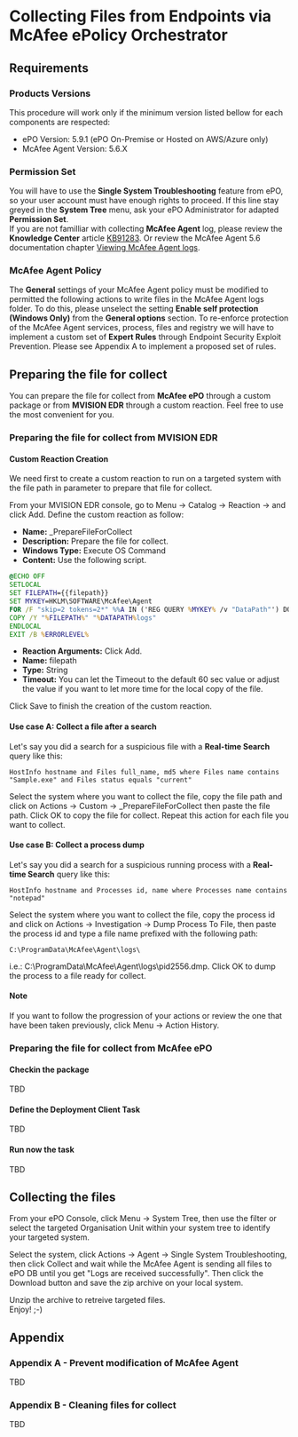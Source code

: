 # Collecting Files from Endpoints via McAfee ePolicy Orchestrator

## Requirements

### Products Versions
This procedure will work only if the minimum version listed bellow for each components are respected:
- ePO Version: 5.9.1 (ePO On-Premise or Hosted on AWS/Azure only)
- McAfee Agent Version: 5.6.X

### Permission Set
You will have to use the **Single System Troubleshooting** feature from ePO, so your user account must have enough rights to proceed. If this line stay greyed in the **System Tree** menu, ask your ePO Administrator for adapted **Permission Set**.<br>
If you are not familliar with collecting **McAfee Agent** log, please review the **Knowledge Center** article [KB91283](https://kc.mcafee.com/corporate/index?page=content&id=KB91283). Or review the McAfee Agent 5.6 documentation chapter [Viewing McAfee Agent logs](https://docs.mcafee.com/bundle/agent-5.6.x-product-guide/page/GUID-F2605AD0-BCFC-415A-8A56-212526CC4324.html).

### McAfee Agent Policy
The **General** settings of your McAfee Agent policy must be modified to permitted the following actions to write files in the McAfee Agent logs folder. To do this, please unselect the setting __Enable self protection (Windows Only)__ from the **General options** section. To re-enforce protection of the McAfee Agent services, process, files and registry we will have to implement a custom set of **Expert Rules** through Endpoint Security Exploit Prevention.
Please see Appendix A to implement a proposed set of rules.

## Preparing the file for collect

You can prepare the file for collect from **McAfee ePO** through a custom package or from **MVISION EDR** through a custom reaction. Feel free to use the most convenient for you.

### Preparing the file for collect from MVISION EDR

#### Custom Reaction Creation
We need first to create a custom reaction to run on a targeted system with the file path in parameter to prepare that file for collect.

From your MVISION EDR console, go to Menu -> Catalog -> Reaction -> and click Add. Define the custom reaction as follow:
- **Name:** _PrepareFileForCollect
- **Description:** Prepare the file for collect.
- **Windows Type:** Execute OS Command
- **Content:** Use the following script.
```bat
@ECHO OFF
SETLOCAL
SET FILEPATH={{filepath}}
SET MYKEY=HKLM\SOFTWARE\McAfee\Agent
FOR /F "skip=2 tokens=2*" %%A IN ('REG QUERY %MYKEY% /v "DataPath"') DO SET DATAPATH=%%B
COPY /Y "%FILEPATH%" "%DATAPATH%logs"
ENDLOCAL
EXIT /B %ERRORLEVEL%
```
- **Reaction Arguments:** Click Add.
- **Name:** filepath
- **Type:** String
- **Timeout:** You can let the Timeout to the default 60 sec value or adjust the value if you want to let more time for the local copy of the file.

Click Save to finish the creation of the custom reaction.

#### Use case A: Collect a file after a search
Let's say you did a search for a suspicious file with a **Real-time Search** query like this:
```
HostInfo hostname and Files full_name, md5 where Files name contains "Sample.exe" and Files status equals "current"
```
Select the system where you want to collect the file, copy the file path and click on Actions -> Custom -> _PrepareFileForCollect then paste the file path. Click OK to copy the file for collect. Repeat this action for each file you want to collect.

#### Use case B: Collect a process dump
Let's say you did a search for a suspicious running process with a **Real-time Search** query like this:
```
HostInfo hostname and Processes id, name where Processes name contains "notepad"
```
Select the system where you want to collect the file, copy the process id and click on Actions -> Investigation -> Dump Process To File, then paste the process id and type a file name prefixed with the following path:
```
C:\ProgramData\McAfee\Agent\logs\
```
i.e.: C:\ProgramData\McAfee\Agent\logs\pid2556.dmp. Click OK to dump the process to a file ready for collect.

#### Note
If you want to follow the progression of your actions or review the one that have been taken previously, click Menu -> Action History.

### Preparing the file for collect from McAfee ePO

#### Checkin the package
TBD
#### Define the Deployment Client Task
TBD
#### Run now the task
TBD

## Collecting the files
From your ePO Console, click Menu -> System Tree, then use the filter or select the targeted Organisation Unit within your system tree to identify your targeted system.

Select the system, click Actions -> Agent -> Single System Troubleshooting, then click Collect and wait while the McAfee Agent is sending all files to ePO DB until you get "Logs are received successfully". Then click the Download button and save the zip archive on your local system.

Unzip the archive to retreive targeted files.<br>
Enjoy! ;-)

## Appendix

### Appendix A - Prevent modification of McAfee Agent
TBD

### Appendix B - Cleaning files for collect
TBD
